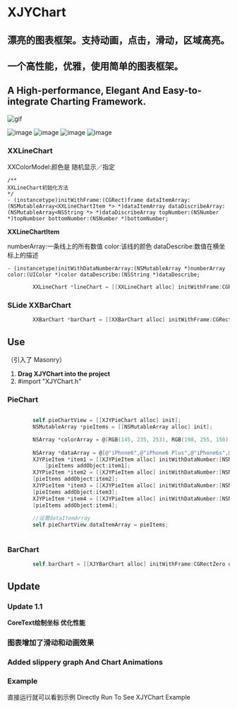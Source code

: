 # XJYChart

## 漂亮的图表框架。支持动画，点击，滑动，区域高亮。 

## 一个高性能，优雅，使用简单的图表框架。
## A High-performance, Elegant And Easy-to-integrate Charting Framework.

![gif](https://github.com/JunyiXie/XJYChart/raw/master/photos/XJYChart.gif)


![image](https://github.com/JunyiXie/XJYChart/raw/master/photos/image1.PNG)
 ![image](https://github.com/JunyiXie/XJYChart/raw/master/photos/image3.PNG)
![image](https://github.com/JunyiXie/XJYChart/raw/master/photos/image4.PNG)
![image](https://github.com/JunyiXie/XJYChart/raw/master/photos/image5.PNG)


### XXLineChart

XXColorModel:颜色是 随机显示／指定

```
/**
XXLineChart初始化方法
*/
- (instancetype)initWithFrame:(CGRect)frame dataItemArray:(NSMutableArray<XXLineChartItem *> *)dataItemArray dataDiscribeArray:(NSMutableArray<NSString *> *)dataDiscribeArray topNumber:(NSNumber *)topNumbser bottomNumber:(NSNumber *)bottomNumber;
```

**XXLineChartItem**

numberArray:一条线上的所有数值
color:该线的颜色
dataDescribe:数值在横坐标上的描述

```
- (instancetype)initWithDataNumberArray:(NSMutableArray *)numberArray color:(UIColor *)color dataDescribe:(NSString *)dataDescribe;
```


```objectivec
        XXLineChart *lineChart = [[XXLineChart alloc] initWithFrame:CGRectMake(0, 0, 375, 200) dataItemArray:itemArray dataDiscribeArray:[NSMutableArray arrayWithArray:@[@"January", @"February", @"March", @"April", @"May"]] topNumber:@200 bottomNumber:@0];
```

### SLide XXBarChart
```objectivec
        XXBarChart *barChart = [[XXBarChart alloc] initWithFrame:CGRectMake(0, 0, 375, 200) dataItemArray:itemArray topNumber:@80 bottomNumber:@0];

```

## Use
（引入了 Masonry）

1. **Drag XJYChart into the project**
2. #import "XJYChart.h"

### PieChart

```objectivec

        self.pieChartView = [[XJYPieChart alloc] init];
        NSMutableArray *pieItems = [[NSMutableArray alloc] init];

        NSArray *colorArray = @[RGB(145, 235, 253), RGB(198, 255, 150), RGB(254, 248, 150), RGB(253, 210, 147)];
        
        NSArray *dataArray = @[@"iPhone6",@"iPhone6 Plus",@"iPhone6s",@"其他"];
        XJYPieItem *item1 = [[XJYPieItem alloc] initWithDataNumber:[NSNumber numberWithDouble:20.9] color:colorArray[0] dataDescribe:dataArray[0]];
            [pieItems addObject:item1];
        XJYPieItem *item2 = [[XJYPieItem alloc] initWithDataNumber:[NSNumber numberWithDouble:14.82] color:colorArray[1] dataDescribe:dataArray[1]];
        [pieItems addObject:item2];
        XJYPieItem *item3 = [[XJYPieItem alloc] initWithDataNumber:[NSNumber numberWithDouble:13.43] color:colorArray[2] dataDescribe:dataArray[2]];
        [pieItems addObject:item3];
        XJYPieItem *item4 = [[XJYPieItem alloc] initWithDataNumber:[NSNumber numberWithDouble:52] color:colorArray[3] dataDescribe:dataArray[3]];
        [pieItems addObject:item4];
        
        //设置dataItemArray 
        self.pieChartView.dataItemArray = pieItems;
        

```

### BarChart

```objectivec
        self.barChart = [[XJYBarChart alloc] initWithFrame:CGRectZero dataItemArray:itemArray topNumber:@60 bottomNumber:@0];


```

## Update 

### Update 1.1 
**CoreText绘制坐标 优化性能**
### 图表增加了滑动和动画效果
### Added slippery graph And Chart Animations
### Example 

直接运行就可以看到示例
Directly Run To See XJYChart Example
